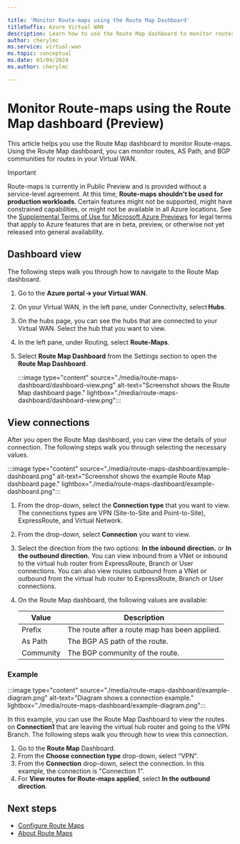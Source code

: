```yaml
---

title: 'Monitor Route-maps using the Route Map Dashboard'
titleSuffix: Azure Virtual WAN
description: Learn how to use the Route Map dashboard to monitor routes, AS Path, and BGP communities.
author: cherylmc
ms.service: virtual-wan
ms.topic: conceptual
ms.date: 03/04/2024
ms.author: cherylmc

---
```

# Monitor Route-maps using the Route Map dashboard (Preview)

This article helps you use the Route Map dashboard to monitor Route-maps. Using the Route Map dashboard, you can monitor routes, AS Path, and BGP communities for routes in your Virtual WAN.

> [!IMPORTANT]
> Route-maps is currently in Public Preview and is provided without a service-level agreement. At this time, **Route-maps shouldn't be used for production workloads**. Certain features might not be supported, might have constrained capabilities, or might not be available in all Azure locations. See the [Supplemental Terms of Use for Microsoft Azure Previews](https://azure.microsoft.com/support/legal/preview-supplemental-terms/) for legal terms that apply to Azure features that are in beta, preview, or otherwise not yet released into general availability.
>

## Dashboard view

The following steps walk you through how to navigate to the Route Map dashboard.

1. Go to the **Azure portal -> your Virtual WAN**.
1. On your Virtual WAN, in the left pane, under Connectivity, select **Hubs**.
1. On the hubs page, you can see the hubs that are connected to your Virtual WAN. Select the hub that you want to view.
1. In the left pane, under Routing, select **Route-Maps**.
1. Select **Route Map Dashboard** from the Settings section to open the **Route Map Dashboard**.

   :::image type="content" source="./media/route-maps-dashboard/dashboard-view.png" alt-text="Screenshot shows the Route Map dashboard page." lightbox="./media/route-maps-dashboard/dashboard-view.png":::

## View connections

After you open the Route Map dashboard, you can view the details of your connection. The following steps walk you through selecting the necessary values.

:::image type="content" source="./media/route-maps-dashboard/example-dashboard.png" alt-text="Screenshot shows the example Route Map dashboard page." lightbox="./media/route-maps-dashboard/example-dashboard.png":::

1. From the drop-down, select the **Connection type** that you want to view. The connections types are VPN (Site-to-Site and Point-to-Site), ExpressRoute, and Virtual Network.
1. From the drop-down, select **Connection** you want to view.
1. Select the direction from the two options: **In the inbound direction.** or **In the outbound direction.** You can view inbound from a VNet or inbound to the virtual hub router from ExpressRoute, Branch or User connections. You can also view routes outbound from a VNet or outbound from the virtual hub router to ExpressRoute, Branch or User connections.
1. On the Route Map dashboard, the following values are available:

   |Value | Description|
   |---|---|
   | Prefix | The route after a route map has been applied.|
   | As Path | The BGP AS path of the route.|
   | Community | The BGP community of the route.|

### Example

:::image type="content" source="./media/route-maps-dashboard/example-diagram.png" alt-text="Diagram shows a connection example." lightbox="./media/route-maps-dashboard/example-diagram.png":::

In this example, you can use the Route Map Dashboard to view the routes on **Connection1** that are leaving the virtual hub router and going to the VPN Branch. The following steps walk you through how to view this connection.

1. Go to the **Route Map** Dashboard.
1. From the **Choose connection type** drop-down, select "VPN".
1. From the **Connection** drop-down, select the connection. In this example, the connection is "Connection 1".
1. For **View routes for Route-maps applied**, select **In the outbound direction**.

## Next steps

* [Configure Route Maps](route-maps-how-to.md)
* [About Route Maps](route-maps-about.md)